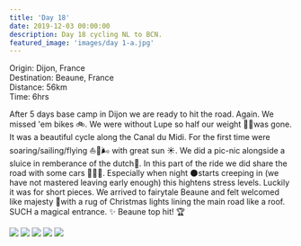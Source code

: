 ```yaml
---
title: 'Day 18'
date: 2019-12-03 00:00:00
description: Day 18 cycling NL to BCN.
featured_image: 'images/day 1-a.jpg'
---
```


Origin: Dijon, France <br>
Destination: Beaune, France <br>
Distance: 56km <br>
Time: 6hrs <br>

After 5 days base camp in Dijon we are ready to hit the road. Again. We missed 'em bikes 🚲. We were without Lupe so half our weight 🐷🐾was gone. It was a beautiful cycle along the Canal du Midi. For the first time were soaring/sailing/flying ⛵🦅🌬 with great sun ☀. We did a pic-nic alongside a sluice in remberance of the dutch🧀. In this part of the ride we did share the road with some cars 🚙🚕🚗. Especially when night 🌑starts creeping in (we have not mastered leaving early enough) this hightens stress levels. Luckily it was for short pieces. We arrived to fairytale Beaune and felt welcomed like majesty 👑with a rug of Christmas lights lining the main road like a roof. SUCH a magical entrance. ✨ Beaune top hit! 🏆

<div class="gallery" data-columns="1">
	<img src="/images/day 2-b.png">
	<img src="/images/day 2-c.png">
	<img src="/images/day 2-d.jpeg">
	<img src="/images/day 2-f.jpeg">
	<img src="/images/day 2-g.jpeg">
</div>
